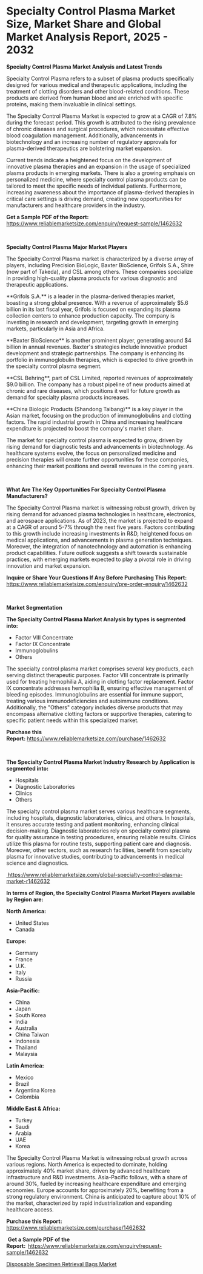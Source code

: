 <p><h1>Specialty Control Plasma Market Size, Market Share and Global Market Analysis Report, 2025 - 2032</h1></p><p><strong>Specialty Control Plasma Market Analysis and Latest Trends</strong></p>
<p><p>Specialty Control Plasma refers to a subset of plasma products specifically designed for various medical and therapeutic applications, including the treatment of clotting disorders and other blood-related conditions. These products are derived from human blood and are enriched with specific proteins, making them invaluable in clinical settings.</p><p>The Specialty Control Plasma Market is expected to grow at a CAGR of 7.8% during the forecast period. This growth is attributed to the rising prevalence of chronic diseases and surgical procedures, which necessitate effective blood coagulation management. Additionally, advancements in biotechnology and an increasing number of regulatory approvals for plasma-derived therapeutics are bolstering market expansion.</p><p>Current trends indicate a heightened focus on the development of innovative plasma therapies and an expansion in the usage of specialized plasma products in emerging markets. There is also a growing emphasis on personalized medicine, where specialty control plasma products can be tailored to meet the specific needs of individual patients. Furthermore, increasing awareness about the importance of plasma-derived therapies in critical care settings is driving demand, creating new opportunities for manufacturers and healthcare providers in the industry.</p></p>
<p><strong>Get a Sample PDF of the Report:&nbsp;</strong> <a href="https://www.reliablemarketsize.com/enquiry/request-sample/1462632?utm_campaign=3107&utm_medium=2&utm_source=Github&utm_content=ia&utm_term=05032025&utm_id=specialty-control-plasma">https://www.reliablemarketsize.com/enquiry/request-sample/1462632</a></p>
<p>&nbsp;</p>
<p><strong>Specialty Control Plasma Major Market Players</strong></p>
<p><p>The Specialty Control Plasma market is characterized by a diverse array of players, including Precision BioLogic, Baxter BioScience, Grifols S.A., Shire (now part of Takeda), and CSL among others. These companies specialize in providing high-quality plasma products for various diagnostic and therapeutic applications.</p><p>**Grifols S.A.** is a leader in the plasma-derived therapies market, boasting a strong global presence. With a revenue of approximately $5.6 billion in its last fiscal year, Grifols is focused on expanding its plasma collection centers to enhance production capacity. The company is investing in research and development, targeting growth in emerging markets, particularly in Asia and Africa.</p><p>**Baxter BioScience** is another prominent player, generating around $4 billion in annual revenues. Baxter's strategies include innovative product development and strategic partnerships. The company is enhancing its portfolio in immunoglobulin therapies, which is expected to drive growth in the specialty control plasma segment.</p><p>**CSL Behring**, part of CSL Limited, reported revenues of approximately $9.0 billion. The company has a robust pipeline of new products aimed at chronic and rare diseases, which positions it well for future growth as demand for specialty plasma products increases.</p><p>**China Biologic Products (Shandong Taibang)** is a key player in the Asian market, focusing on the production of immunoglobulins and clotting factors. The rapid industrial growth in China and increasing healthcare expenditure is projected to boost the company's market share.</p><p>The market for specialty control plasma is expected to grow, driven by rising demand for diagnostic tests and advancements in biotechnology. As healthcare systems evolve, the focus on personalized medicine and precision therapies will create further opportunities for these companies, enhancing their market positions and overall revenues in the coming years.</p></p>
<p>&nbsp;</p>
<p><strong>What Are The Key Opportunities For Specialty Control Plasma Manufacturers?</strong></p>
<p><p>The Specialty Control Plasma market is witnessing robust growth, driven by rising demand for advanced plasma technologies in healthcare, electronics, and aerospace applications. As of 2023, the market is projected to expand at a CAGR of around 5-7% through the next five years. Factors contributing to this growth include increasing investments in R&D, heightened focus on medical applications, and advancements in plasma generation techniques. Moreover, the integration of nanotechnology and automation is enhancing product capabilities. Future outlook suggests a shift towards sustainable practices, with emerging markets expected to play a pivotal role in driving innovation and market expansion.</p></p>
<p><strong>Inquire or Share Your Questions If Any Before Purchasing This Report:</strong> <a href="https://www.reliablemarketsize.com/enquiry/pre-order-enquiry/1462632?utm_campaign=3107&utm_medium=2&utm_source=Github&utm_content=ia&utm_term=05032025&utm_id=specialty-control-plasma">https://www.reliablemarketsize.com/enquiry/pre-order-enquiry/1462632</a></p>
<p>&nbsp;</p>
<p><strong>Market Segmentation</strong></p>
<p><strong>The Specialty Control Plasma Market Analysis by types is segmented into:</strong></p>
<p><ul><li>Factor VIII Concentrate</li><li>Factor IX Concentrate</li><li>Immunoglobulins</li><li>Others</li></ul></p>
<p><p>The specialty control plasma market comprises several key products, each serving distinct therapeutic purposes. Factor VIII concentrate is primarily used for treating hemophilia A, aiding in clotting factor replacement. Factor IX concentrate addresses hemophilia B, ensuring effective management of bleeding episodes. Immunoglobulins are essential for immune support, treating various immunodeficiencies and autoimmune conditions. Additionally, the "Others" category includes diverse products that may encompass alternative clotting factors or supportive therapies, catering to specific patient needs within this specialized market.</p></p>
<p><strong>Purchase this Report:&nbsp;</strong><a href="https://www.reliablemarketsize.com/purchase/1462632?utm_campaign=3107&utm_medium=2&utm_source=Github&utm_content=ia&utm_term=05032025&utm_id=specialty-control-plasma">https://www.reliablemarketsize.com/purchase/1462632</a></p>
<p>&nbsp;</p>
<p><strong>The Specialty Control Plasma Market Industry Research by Application is segmented into:</strong></p>
<p><ul><li>Hospitals</li><li>Diagnostic Laboratories</li><li>Clinics</li><li>Others</li></ul></p>
<p><p>The specialty control plasma market serves various healthcare segments, including hospitals, diagnostic laboratories, clinics, and others. In hospitals, it ensures accurate testing and patient monitoring, enhancing clinical decision-making. Diagnostic laboratories rely on specialty control plasma for quality assurance in testing procedures, ensuring reliable results. Clinics utilize this plasma for routine tests, supporting patient care and diagnosis. Moreover, other sectors, such as research facilities, benefit from specialty plasma for innovative studies, contributing to advancements in medical science and diagnostics.</p></p>
<p><a href="https://www.reliablemarketsize.com/global-specialty-control-plasma-market-r1462632?utm_campaign=3107&utm_medium=2&utm_source=Github&utm_content=ia&utm_term=05032025&utm_id=specialty-control-plasma">&nbsp;https://www.reliablemarketsize.com/global-specialty-control-plasma-market-r1462632</a></p>
<p><strong>In terms of Region, the Specialty Control Plasma Market Players available by Region are:</strong></p>
<p>
    <p> <strong> North America: </strong>
        <ul>
            <li>United States</li>
            <li>Canada</li>
        </ul>
        </p> 
    <p> <strong> Europe: </strong>
        <ul>
            <li>Germany</li>
            <li>France</li>
            <li>U.K.</li>
            <li>Italy</li>
            <li>Russia</li>
        </ul>
        </p> 
    <p> <strong> Asia-Pacific: </strong>
        <ul>
            <li>China</li>
            <li>Japan</li>
            <li>South Korea</li>
            <li>India</li>
            <li>Australia</li>
            <li>China Taiwan</li>
            <li>Indonesia</li>
            <li>Thailand</li>
            <li>Malaysia</li>
        </ul>
        </p> 
    <p> <strong> Latin America: </strong>
        <ul>
            <li>Mexico</li>
            <li>Brazil</li>
            <li>Argentina Korea</li>
            <li>Colombia</li>
        </ul>
        </p> 
    <p> <strong> Middle East & Africa: </strong>
        <ul>
            <li>Turkey</li>
            <li>Saudi</li>
            <li>Arabia</li>
            <li>UAE</li>
            <li>Korea</li>
        </ul>
    </p>
    </p>
<p><p>The Specialty Control Plasma Market is witnessing robust growth across various regions. North America is expected to dominate, holding approximately 40% market share, driven by advanced healthcare infrastructure and R&D investments. Asia-Pacific follows, with a share of around 30%, fueled by increasing healthcare expenditure and emerging economies. Europe accounts for approximately 20%, benefiting from a strong regulatory environment. China is anticipated to capture about 10% of the market, characterized by rapid industrialization and expanding healthcare access.</p></p>
<p><strong>Purchase this Report: </strong><a href="https://www.reliablemarketsize.com/purchase/1462632?utm_campaign=3107&utm_medium=2&utm_source=Github&utm_content=ia&utm_term=05032025&utm_id=specialty-control-plasma">https://www.reliablemarketsize.com/purchase/1462632</a></p>
<p>&nbsp;<strong>Get a Sample PDF of the Report:&nbsp;&nbsp;</strong><a href="https://www.reliablemarketsize.com/enquiry/request-sample/1462632?utm_campaign=3107&utm_medium=2&utm_source=Github&utm_content=ia&utm_term=05032025&utm_id=specialty-control-plasma">https://www.reliablemarketsize.com/enquiry/request-sample/1462632</a></p>
<p><strong></strong></p>
<p><p><a href="https://github.com/voigttyagi/Market-Research-Report-List-1/blob/main/disposable-specimen-retrieval-bags-market.md?utm_campaign=3107&utm_medium=2&utm_source=Github&utm_content=ia&utm_term=05032025&utm_id=specialty-control-plasma">Disposable Specimen Retrieval Bags Market</a></p></p>
